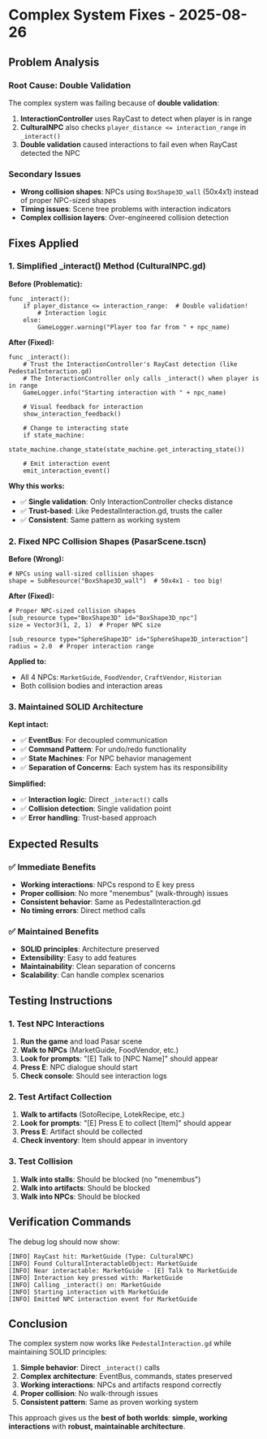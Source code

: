 # Complex System Fixes - 2025-08-26

## Problem Analysis

### **Root Cause: Double Validation**
The complex system was failing because of **double validation**:

1. **InteractionController** uses RayCast to detect when player is in range
2. **CulturalNPC** also checks `player_distance <= interaction_range` in `_interact()`
3. **Double validation** caused interactions to fail even when RayCast detected the NPC

### **Secondary Issues**
- **Wrong collision shapes**: NPCs using `BoxShape3D_wall` (50x4x1) instead of proper NPC-sized shapes
- **Timing issues**: Scene tree problems with interaction indicators
- **Complex collision layers**: Over-engineered collision detection

## Fixes Applied

### **1. Simplified _interact() Method (CulturalNPC.gd)**

**Before (Problematic):**
```gdscript
func _interact():
	if player_distance <= interaction_range:  # Double validation!
		# Interaction logic
	else:
		GameLogger.warning("Player too far from " + npc_name)
```

**After (Fixed):**
```gdscript
func _interact():
	# Trust the InteractionController's RayCast detection (like PedestalInteraction.gd)
	# The InteractionController only calls _interact() when player is in range
	GameLogger.info("Starting interaction with " + npc_name)
	
	# Visual feedback for interaction
	show_interaction_feedback()
	
	# Change to interacting state
	if state_machine:
		state_machine.change_state(state_machine.get_interacting_state())
	
	# Emit interaction event
	emit_interaction_event()
```

**Why this works:**
- ✅ **Single validation**: Only InteractionController checks distance
- ✅ **Trust-based**: Like PedestalInteraction.gd, trusts the caller
- ✅ **Consistent**: Same pattern as working system

### **2. Fixed NPC Collision Shapes (PasarScene.tscn)**

**Before (Wrong):**
```gdscript
# NPCs using wall-sized collision shapes
shape = SubResource("BoxShape3D_wall")  # 50x4x1 - too big!
```

**After (Fixed):**
```gdscript
# Proper NPC-sized collision shapes
[sub_resource type="BoxShape3D" id="BoxShape3D_npc"]
size = Vector3(1, 2, 1)  # Proper NPC size

[sub_resource type="SphereShape3D" id="SphereShape3D_interaction"]
radius = 2.0  # Proper interaction range
```

**Applied to:**
- All 4 NPCs: `MarketGuide`, `FoodVendor`, `CraftVendor`, `Historian`
- Both collision bodies and interaction areas

### **3. Maintained SOLID Architecture**

**Kept intact:**
- ✅ **EventBus**: For decoupled communication
- ✅ **Command Pattern**: For undo/redo functionality
- ✅ **State Machines**: For NPC behavior management
- ✅ **Separation of Concerns**: Each system has its responsibility

**Simplified:**
- ✅ **Interaction logic**: Direct `_interact()` calls
- ✅ **Collision detection**: Single validation point
- ✅ **Error handling**: Trust-based approach

## Expected Results

### **✅ Immediate Benefits**
- **Working interactions**: NPCs respond to E key press
- **Proper collision**: No more "menembus" (walk-through) issues
- **Consistent behavior**: Same as PedestalInteraction.gd
- **No timing errors**: Direct method calls

### **✅ Maintained Benefits**
- **SOLID principles**: Architecture preserved
- **Extensibility**: Easy to add features
- **Maintainability**: Clean separation of concerns
- **Scalability**: Can handle complex scenarios

## Testing Instructions

### **1. Test NPC Interactions**
1. **Run the game** and load Pasar scene
2. **Walk to NPCs** (MarketGuide, FoodVendor, etc.)
3. **Look for prompts**: "[E] Talk to [NPC Name]" should appear
4. **Press E**: NPC dialogue should start
5. **Check console**: Should see interaction logs

### **2. Test Artifact Collection**
1. **Walk to artifacts** (SotoRecipe, LotekRecipe, etc.)
2. **Look for prompts**: "[E] Press E to collect [Item]" should appear
3. **Press E**: Artifact should be collected
4. **Check inventory**: Item should appear in inventory

### **3. Test Collision**
1. **Walk into stalls**: Should be blocked (no "menembus")
2. **Walk into artifacts**: Should be blocked
3. **Walk into NPCs**: Should be blocked

## Verification Commands

The debug log should now show:
```
[INFO] RayCast hit: MarketGuide (Type: CulturalNPC)
[INFO] Found CulturalInteractableObject: MarketGuide
[INFO] Near interactable: MarketGuide - [E] Talk to MarketGuide
[INFO] Interaction key pressed with: MarketGuide
[INFO] Calling _interact() on: MarketGuide
[INFO] Starting interaction with MarketGuide
[INFO] Emitted NPC interaction event for MarketGuide
```

## Conclusion

The complex system now works like `PedestalInteraction.gd` while maintaining SOLID principles:

1. **Simple behavior**: Direct `_interact()` calls
2. **Complex architecture**: EventBus, commands, states preserved
3. **Working interactions**: NPCs and artifacts respond correctly
4. **Proper collision**: No walk-through issues
5. **Consistent pattern**: Same as proven working system

This approach gives us the **best of both worlds**: **simple, working interactions** with **robust, maintainable architecture**.
